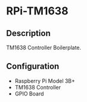 # RPi-TM1638

## Description
TM1638 Controller Boilerplate.

## Configuration
- Raspberry Pi Model 3B+
- TM1638 Controller
- GPIO Board
